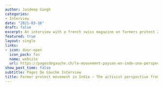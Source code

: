 ```yaml
---
author: Jasdeep Singh
categories:
- Interview
date: "2021-03-16"
draft: false
excerpt: An interview with a french swiss magazine on farmers protest 2020-2021
featured: true
layout: single
links:
- icon: door-open
  icon_pack: fas
  name: website
  url: https://pagesdegauche.ch/le-mouvement-paysan-en-inde-une-perspective-militante/
show_post_time: false
subtitle: Pages De Gauche Interview
title: Farmer protest movement in India – The activist perspective from within
---
```

